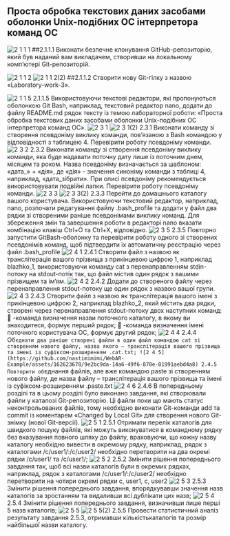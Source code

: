 ## Проста обробка текстових даних засобами оболонки Unix-подібних ОС інтерпретора команд ОС
![2 1 1 1](https://github.com/nastimimimi/WebAR-Example/assets/162623678/f147ecfc-5793-4ea3-9fd7-8de0ce31e49d)
##2.1.1.1 Виконати безпечне клонування GitHub-репозиторію, який був наданий вам викладачем, створивши на локальному комп’ютері Git-репозиторій.

![2 1 1 2](https://github.com/nastimimimi/WebAR-Example/assets/162623678/bee72628-7ba1-4e43-b3bd-25ede129385a)
![2 1 1 2(2)](https://github.com/nastimimimi/WebAR-Example/assets/162623678/624d0adc-9f24-40cd-b62f-ea14d7c777ed)
##2.1.1.2 Створити нову Git-гілку з назвою «Laboratory-work-3».

![2 1 1 5](https://github.com/nastimimimi/WebAR-Example/assets/162623678/438f39d0-ac42-4c8f-8da1-d4cbc77f43c6)
2.1.1.5 Використовуючи текстові редактори, які пропонуються оболонкою Git Bash, наприклад, текстовий редактор nano, додати до файлу README.md рядок тексту із темою лабораторної роботи: «Проста обробка текстових даних засобами оболонки Unix-подібних ОС інтерпретора команд ОС».
![2 3 1](https://github.com/nastimimimi/WebAR-Example/assets/162623678/ecbeba55-3c7d-44d4-85d0-ee73b33205c0)
![2 3 1(2)](https://github.com/nastimimimi/WebAR-Example/assets/162623678/0f590275-1fc7-4a08-9bda-f9594af63824)
2.3.1 Виконати команду зі створення псевдоніму виклику команди, пов’язаною з Bash командою у відповідності з таблицею 4. Перевірити роботу псевдоніму команди.
![2 3 2](https://github.com/nastimimimi/WebAR-Example/assets/162623678/9c07a35a-5aef-4184-b2ec-09db96005abc)
2.3.2 Виконати команду зі створення псевдоніму виклику команди, яка буде надавати поточну дату лише із поточним днем, місяцем та роком. Назва псевдоніму визначається за шаблоном: «дата_» + «дія», де «дія» - значення синоніму команди з таблиці 4, наприклад, «дата_зібрати». При описі псевдоніму рекомендується використовувати подвійні лапки. Перевірити роботу псевдоніму команди.
![2 3 3](https://github.com/nastimimimi/WebAR-Example/assets/162623678/6c3b5566-adf0-4fb1-93ca-207fe580cb8e)
![2 3 3(2)](https://github.com/nastimimimi/WebAR-Example/assets/162623678/3077cb4c-cbb4-4ef3-b121-2f40818f8b48)
2.3.3 Перейти до домашнього каталогу вашого користувача. Використовуючи текстовий редактор, наприклад, nano, розпочати редагування файлу .bash_profile та додати у файл два рядки зі створеними раніше псевдонімами виклику команд. Для збереження змін та завершення роботи в редакторі nano вказати комбінацію клавіш Ctrl+O та Ctrl+X, відповідно.
![2 3 5](https://github.com/nastimimimi/WebAR-Example/assets/162623678/4ad994d1-4bce-4af5-b227-7e5fd0b04b44)
2.3.5 Повторно запустити GitBash-оболонку та перевірити роботу одного зі створених псевдонімів команд, щоб підтвердити їх автоматичну реєстрацію через файл .bash_profile
![2 4 1](https://github.com/nastimimimi/WebAR-Example/assets/162623678/be33806e-f0f2-4e8a-ac5a-c1b700219a82)
2.4.1 Створити файл з назвою як транслітерація вашого прізвища з прикінцевою цифрою 1, наприклад blazhko_1, використовуючи команду cat з перенаправленням stdin-потоку на stdout-потік так, що файл містив один рядок з вашими прізвищем та ім’ям.
![2 4 2](https://github.com/nastimimimi/WebAR-Example/assets/162623678/1389de2c-44c0-4803-b2d0-6e7822af0c0e)
2.4.2 Додати до створеного файлу через перенаправлення stdout-потоку ще один рядок з назвою вашої групи.
![2 4 3](https://github.com/nastimimimi/WebAR-Example/assets/162623678/4fb869c4-4211-4679-a7f0-574da87c0126)
2.4.3 Створити файл з назвою як транслітерація вашого імені з прикінцевою цифрою 2, наприклад blazhko_2, який містить два рядки, створені через перенаправлення stdout-потоку двох наступних команд:
 -команда визначення назви поточного каталогу, в якому ви знаходитеся, формує перший рядок;
 -команда визначення імені поточного користувача ОС, формує другий рядок;
![2 4 4](https://github.com/nastimimimi/WebAR-Example/assets/162623678/6c215f26-5ee5-4754-b006-715a9206a9fd)
2.4.4 Об`єднати два раніше створені файли в один файл командою cat зі створенням нового файлу, назва якого – транслітерація вашого прізвища та імені із суфіксом-розширенням .cat.txt;
![2 4 5](https://github.com/nastimimimi/WebAR-Example/assets/162623678/9e2bc9da-14a6-49f6-870e-01991aebd4a8)
2.4.5 Повторити об`єднання файлів, але вже командою paste зі створенням нового файлу, де назва файлу – транслітерація вашого прізвища та імені із суфіксом-розширенням .paste.txt
![2 4 6](https://github.com/nastimimimi/WebAR-Example/assets/162623678/75d7cab6-ecde-40c0-a286-563b9809f984)
2.4.6 В попередньому розділі та в цьому розділі було виконано завдання, які створювали файли у каталозі Git-репозиторію. Ці файли поки що мають статус неконтрольованих файлів, тому необхідно виконати Git-команди add та commit із коментарем «Changed by Local Git» для створення нового Git-знімку (нової Git-версії).
![2 5 1](https://github.com/nastimimimi/WebAR-Example/assets/162623678/4a873cec-fd80-4ed2-a201-0b47a450d2b5)
2.5.1 Отримати перелік каталогів для швидкого пошуку файлів, які можуть виконуватися в командному рядку без вказування повного шляху до файлу, враховуючи, що кожну назву каталогу необхідно вивести в окремому рядку, наприклад, рядок з каталогами /c/user1/:/c/user2/ необхідно перетворити на два окремі рядки /c/user1/ та /c/user1/;
![2 5 2](https://github.com/nastimimimi/WebAR-Example/assets/162623678/ade4c185-5608-49b2-96fd-3f60010a9f24)
2.5.2 Змінити рішення попереднього завдання так, щоб всі назви каталогів були в окремих рядках, наприклад, рядок з каталогами /c/user1/:/c/user2/ необхідно перетворити на чотири окремі рядки c, user1, c, user2
![2 5 3](https://github.com/nastimimimi/WebAR-Example/assets/162623678/bdccf23a-09ca-43dc-9dad-178f41557620)
2.5.3 Змінити рішення попереднього завдання, впорядкувавши значення назв каталогів за зростанням та видаливши всі дублікати цих назв;
![2 5 4](https://github.com/nastimimimi/WebAR-Example/assets/162623678/880cbfcb-be75-44ee-aeb6-3921d900f770)
2.5.4 Змінити рішення попереднього завдання, визначивши лише перші 5 назв каталогів;
![2 5 5](https://github.com/nastimimimi/WebAR-Example/assets/162623678/0ccb8c6e-65d6-4cdc-9fa3-7bb7a40a7e93)
![2 5 5(2)](https://github.com/nastimimimi/WebAR-Example/assets/162623678/b3fed7d5-22fa-4573-8fb7-3e55a6b828fd)
2.5.5 Провести статистичний аналіз результату завдання 2.5.3, отримавши кількістькаталогів та розмір найбільшої назви каталогу.
